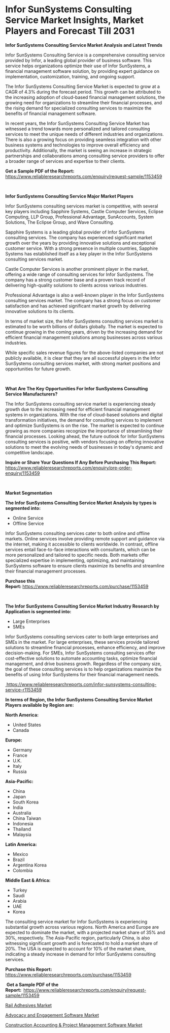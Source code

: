 <p><h1>Infor SunSystems Consulting Service Market Insights, Market Players and Forecast Till 2031</h1></p><p><strong>Infor SunSystems Consulting Service Market Analysis and Latest Trends</strong></p>
<p><p>Infor SunSystems Consulting Service is a comprehensive consulting service provided by Infor, a leading global provider of business software. This service helps organizations optimize their use of Infor SunSystems, a financial management software solution, by providing expert guidance on implementation, customization, training, and ongoing support.</p><p>The Infor SunSystems Consulting Service Market is expected to grow at a CAGR of 4.3% during the forecast period. This growth can be attributed to the increasing adoption of cloud-based financial management solutions, the growing need for organizations to streamline their financial processes, and the rising demand for specialized consulting services to maximize the benefits of financial management software. </p><p>In recent years, the Infor SunSystems Consulting Service Market has witnessed a trend towards more personalized and tailored consulting services to meet the unique needs of different industries and organizations. There is also a growing focus on providing seamless integration with other business systems and technologies to improve overall efficiency and productivity. Additionally, the market is seeing an increase in strategic partnerships and collaborations among consulting service providers to offer a broader range of services and expertise to their clients.</p></p>
<p><strong>Get a Sample PDF of the Report:&nbsp;</strong> <a href="https://www.reliableresearchreports.com/enquiry/request-sample/1153459">https://www.reliableresearchreports.com/enquiry/request-sample/1153459</a></p>
<p>&nbsp;</p>
<p><strong>Infor SunSystems Consulting Service Major Market Players</strong></p>
<p><p>Infor SunSystems consulting services market is competitive, with several key players including Sapphire Systems, Castle Computer Services, Eclipse Computing, LLP Group, Professional Advantage, SunAccounts, System Solutions, The Eclipse Group, and Wave Consulting.</p><p>Sapphire Systems is a leading global provider of Infor SunSystems consulting services. The company has experienced significant market growth over the years by providing innovative solutions and exceptional customer service. With a strong presence in multiple countries, Sapphire Systems has established itself as a key player in the Infor SunSystems consulting services market.</p><p>Castle Computer Services is another prominent player in the market, offering a wide range of consulting services for Infor SunSystems. The company has a strong customer base and a proven track record of delivering high-quality solutions to clients across various industries.</p><p>Professional Advantage is also a well-known player in the Infor SunSystems consulting services market. The company has a strong focus on customer satisfaction and has achieved significant market growth by delivering innovative solutions to its clients.</p><p>In terms of market size, the Infor SunSystems consulting services market is estimated to be worth billions of dollars globally. The market is expected to continue growing in the coming years, driven by the increasing demand for efficient financial management solutions among businesses across various industries.</p><p>While specific sales revenue figures for the above-listed companies are not publicly available, it is clear that they are all successful players in the Infor SunSystems consulting services market, with strong market positions and opportunities for future growth.</p></p>
<p>&nbsp;</p>
<p><strong>What Are The Key Opportunities For Infor SunSystems Consulting Service Manufacturers?</strong></p>
<p><p>The Infor SunSystems consulting service market is experiencing steady growth due to the increasing need for efficient financial management systems in organizations. With the rise of cloud-based solutions and digital transformation initiatives, the demand for consulting services to implement and optimize SunSystems is on the rise. The market is expected to continue growing as more companies recognize the importance of streamlining their financial processes. Looking ahead, the future outlook for Infor SunSystems consulting services is positive, with vendors focusing on offering innovative solutions to meet the evolving needs of businesses in today's dynamic and competitive landscape.</p></p>
<p><strong>Inquire or Share Your Questions If Any Before Purchasing This Report:</strong> <a href="https://www.reliableresearchreports.com/enquiry/pre-order-enquiry/1153459">https://www.reliableresearchreports.com/enquiry/pre-order-enquiry/1153459</a></p>
<p>&nbsp;</p>
<p><strong>Market Segmentation</strong></p>
<p><strong>The Infor SunSystems Consulting Service Market Analysis by types is segmented into:</strong></p>
<p><ul><li>Online Service</li><li>Offline Service</li></ul></p>
<p><p>Infor SunSystems consulting services cater to both online and offline markets. Online services involve providing remote support and guidance via the internet, making it accessible to clients worldwide. In contrast, offline services entail face-to-face interactions with consultants, which can be more personalized and tailored to specific needs. Both markets offer specialized expertise in implementing, optimizing, and maintaining SunSystems software to ensure clients maximize its benefits and streamline their financial management processes.</p></p>
<p><strong>Purchase this Report:&nbsp;</strong><a href="https://www.reliableresearchreports.com/purchase/1153459">https://www.reliableresearchreports.com/purchase/1153459</a></p>
<p>&nbsp;</p>
<p><strong>The Infor SunSystems Consulting Service Market Industry Research by Application is segmented into:</strong></p>
<p><ul><li>Large Enterprises</li><li>SMEs</li></ul></p>
<p><p>Infor SunSystems consulting services cater to both large enterprises and SMEs in the market. For large enterprises, these services provide tailored solutions to streamline financial processes, enhance efficiency, and improve decision-making. For SMEs, Infor SunSystems consulting services offer cost-effective solutions to automate accounting tasks, optimize financial management, and drive business growth. Regardless of the company size, the goal of these consulting services is to help organizations maximize the benefits of using Infor SunSystems for their financial management needs.</p></p>
<p><a href="https://www.reliableresearchreports.com/infor-sunsystems-consulting-service-r1153459">&nbsp;https://www.reliableresearchreports.com/infor-sunsystems-consulting-service-r1153459</a></p>
<p><strong>In terms of Region, the Infor SunSystems Consulting Service Market Players available by Region are:</strong></p>
<p>
    <p> <strong> North America: </strong>
        <ul>
            <li>United States</li>
            <li>Canada</li>
        </ul>
        </p> 
    <p> <strong> Europe: </strong>
        <ul>
            <li>Germany</li>
            <li>France</li>
            <li>U.K.</li>
            <li>Italy</li>
            <li>Russia</li>
        </ul>
        </p> 
    <p> <strong> Asia-Pacific: </strong>
        <ul>
            <li>China</li>
            <li>Japan</li>
            <li>South Korea</li>
            <li>India</li>
            <li>Australia</li>
            <li>China Taiwan</li>
            <li>Indonesia</li>
            <li>Thailand</li>
            <li>Malaysia</li>
        </ul>
        </p> 
    <p> <strong> Latin America: </strong>
        <ul>
            <li>Mexico</li>
            <li>Brazil</li>
            <li>Argentina Korea</li>
            <li>Colombia</li>
        </ul>
        </p> 
    <p> <strong> Middle East & Africa: </strong>
        <ul>
            <li>Turkey</li>
            <li>Saudi</li>
            <li>Arabia</li>
            <li>UAE</li>
            <li>Korea</li>
        </ul>
    </p>
    </p>
<p><p>The consulting service market for Infor SunSystems is experiencing substantial growth across various regions. North America and Europe are expected to dominate the market, with a projected market share of 35% and 30%, respectively. The Asia-Pacific region, particularly China, is also witnessing significant growth and is forecasted to hold a market share of 20%. The USA is expected to account for 10% of the market share, indicating a steady increase in demand for Infor SunSystems consulting services.</p></p>
<p><strong>Purchase this Report: </strong><a href="https://www.reliableresearchreports.com/purchase/1153459">https://www.reliableresearchreports.com/purchase/1153459</a></p>
<p>&nbsp;<strong>Get a Sample PDF of the Report:&nbsp;&nbsp;</strong><a href="https://www.reliableresearchreports.com/enquiry/request-sample/1153459">https://www.reliableresearchreports.com/enquiry/request-sample/1153459</a></p>
<p><strong></strong></p>
<p><p><a href="https://github.com/NorbertYates/Market-Research-Report-List-5/blob/main/rail-adhesives-market.md">Rail Adhesives Market</a></p><p><a href="https://github.com/itulahketika112/Market-Research-Report-List-1/blob/main/advocacy-and-engagement-software-market.md">Advocacy and Engagement Software Market</a></p><p><a href="https://github.com/prosalinda88/Market-Research-Report-List-5/blob/main/construction-accounting-project-management-software-market.md">Construction Accounting & Project Management Software Market</a></p></p>